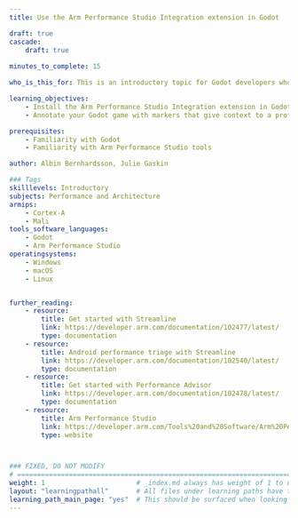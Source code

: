 ```yaml
---
title: Use the Arm Performance Studio Integration extension in Godot

draft: true
cascade:
    draft: true
    
minutes_to_complete: 15

who_is_this_for: This is an introductory topic for Godot developers who are targeting Android devices and want to get more insight into how their game performs on devices with Arm CPUs and GPUs.

learning_objectives: 
    - Install the Arm Performance Studio Integration extension in Godot
    - Annotate your Godot game with markers that give context to a profile in Arm Performance Studio tools

prerequisites:
    - Familiarity with Godot
    - Familiarity with Arm Performance Studio tools

author: Albin Bernhardsson, Julie Gaskin

### Tags
skilllevels: Introductory
subjects: Performance and Architecture
armips:
    - Cortex-A
    - Mali
tools_software_languages:
    - Godot
    - Arm Performance Studio
operatingsystems:
    - Windows
    - macOS
    - Linux


further_reading:
    - resource:
        title: Get started with Streamline 
        link: https://developer.arm.com/documentation/102477/latest/
        type: documentation
    - resource:
        title: Android performance triage with Streamline 
        link: https://developer.arm.com/documentation/102540/latest/
        type: documentation
    - resource:
        title: Get started with Performance Advisor 
        link: https://developer.arm.com/documentation/102478/latest/
        type: documentation
    - resource:
        title: Arm Performance Studio 
        link: https://developer.arm.com/Tools%20and%20Software/Arm%20Performance%20Studio
        type: website



### FIXED, DO NOT MODIFY
# ================================================================================
weight: 1                       # _index.md always has weight of 1 to order correctly
layout: "learningpathall"       # All files under learning paths have this same wrapper
learning_path_main_page: "yes"  # This should be surfaced when looking for related content. Only set for _index.md of learning path content.
---
```

